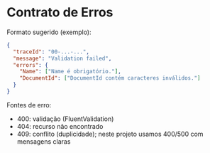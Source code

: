 # Contrato de Erros

Formato sugerido (exemplo):
```json
{
  "traceId": "00-...-...",
  "message": "Validation failed",
  "errors": {
    "Name": ["Name é obrigatório."],
    "DocumentId": ["DocumentId contém caracteres inválidos."]
  }
}
````

Fontes de erro:

* 400: validação (FluentValidation)
* 404: recurso não encontrado
* 409: conflito (duplicidade); neste projeto usamos 400/500 com mensagens claras
